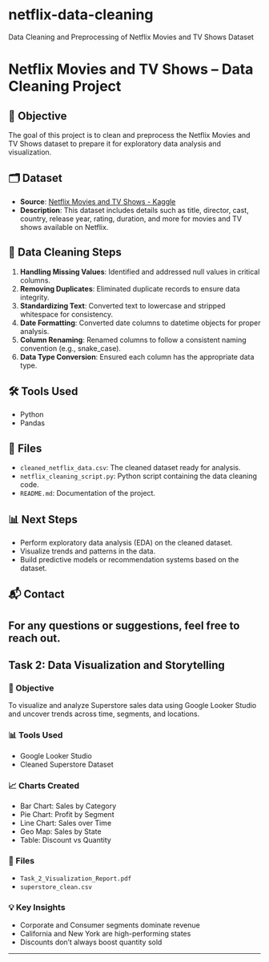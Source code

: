 # netflix-data-cleaning
Data Cleaning and Preprocessing of Netflix Movies and TV Shows Dataset
# Netflix Movies and TV Shows – Data Cleaning Project

## 📌 Objective

The goal of this project is to clean and preprocess the Netflix Movies and TV Shows dataset to prepare it for exploratory data analysis and visualization.

## 🗂 Dataset

- **Source**: [Netflix Movies and TV Shows - Kaggle](https://www.kaggle.com/datasets/shivamb/netflix-shows)
- **Description**: This dataset includes details such as title, director, cast, country, release year, rating, duration, and more for movies and TV shows available on Netflix.

## 🧹 Data Cleaning Steps

1. **Handling Missing Values**: Identified and addressed null values in critical columns.
2. **Removing Duplicates**: Eliminated duplicate records to ensure data integrity.
3. **Standardizing Text**: Converted text to lowercase and stripped whitespace for consistency.
4. **Date Formatting**: Converted date columns to datetime objects for proper analysis.
5. **Column Renaming**: Renamed columns to follow a consistent naming convention (e.g., snake_case).
6. **Data Type Conversion**: Ensured each column has the appropriate data type.

## 🛠 Tools Used

- Python
- Pandas

## 📁 Files

- `cleaned_netflix_data.csv`: The cleaned dataset ready for analysis.
- `netflix_cleaning_script.py`: Python script containing the data cleaning code.
- `README.md`: Documentation of the project.

## 📊 Next Steps

- Perform exploratory data analysis (EDA) on the cleaned dataset.
- Visualize trends and patterns in the data.
- Build predictive models or recommendation systems based on the dataset.

## 📬 Contact

For any questions or suggestions, feel free to reach out.
---

## Task 2: Data Visualization and Storytelling

### 🎯 Objective
To visualize and analyze Superstore sales data using Google Looker Studio and uncover trends across time, segments, and locations.

### 📊 Tools Used
- Google Looker Studio
- Cleaned Superstore Dataset

### 📈 Charts Created
- Bar Chart: Sales by Category
- Pie Chart: Profit by Segment
- Line Chart: Sales over Time
- Geo Map: Sales by State
- Table: Discount vs Quantity

### 📁 Files
- `Task_2_Visualization_Report.pdf`
- `superstore_clean.csv`

### 💡 Key Insights
- Corporate and Consumer segments dominate revenue
- California and New York are high-performing states
- Discounts don’t always boost quantity sold

---


